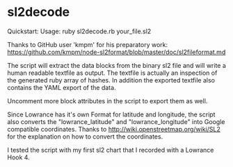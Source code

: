 # sl2decode

Quickstart:
Usage: ruby sl2decode.rb your_file.sl2

Thanks to GitHub user 'kmpm' for his preparatory work:
https://github.com/kmpm/node-sl2format/blob/master/doc/sl2fileformat.md

The script will extract the data blocks from the binary sl2 file and will write
a human readable textfile as output.
The textfile is actually an inspection of the generated ruby array of hashes.
In addition the exported textfile also contains the YAML export of the data.

Uncomment more block attributes in the script to export them as well.

Since Lowrance has it's own Format for latitude and longitude, the script also
converts the "lowrance_latitude" and "lowrance_longitude" into Google compatible
coordinates. Thanks to http://wiki.openstreetmap.org/wiki/SL2 for the explanation 
on how to convert the coordinates.

I tested the script with my first sl2 chart that I recorded with a Lowrance Hook 4.
